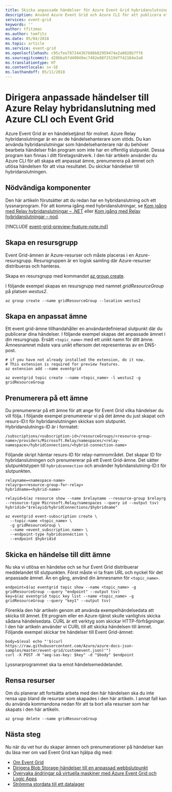 ```yaml
---
title: Skicka anpassade händelser för Azure Event Grid hybridanslutning | Microsoft Docs
description: Använd Azure Event Grid och Azure CLI för att publicera ett ämne och prenumerera på händelsen. En hybridanslutning används för slutpunkten.
services: event-grid
keywords: ''
author: tfitzmac
ms.author: tomfitz
ms.date: 05/04/2018
ms.topic: article
ms.service: event-grid
ms.openlocfilehash: c95cfee787244367688b82959474e2a8028b7ff6
ms.sourcegitcommit: d28bba5fd49049ec7492e88f2519d7f42184e3a8
ms.translationtype: HT
ms.contentlocale: sv-SE
ms.lasthandoff: 05/11/2018
---
```

# <a name="route-custom-events-to-azure-relay-hybrid-connections-with-azure-cli-and-event-grid"></a>Dirigera anpassade händelser till Azure Relay hybridanslutning med Azure CLI och Event Grid

Azure Event Grid är en händelsetjänst för molnet. Azure Relay hybridanslutningar är en av de händelsehanterare som stöds. Du kan använda hybridanslutningar som händelsehanterare när du behöver bearbeta händelser från program som inte har en offentlig slutpunkt. Dessa program kan finnas i ditt företagsnätverk. I den här artikeln använder du Azure CLI för att skapa ett anpassat ämne, prenumerera på ämnet och utlösa händelsen för att visa resultatet. Du skickar händelser till hybridanslutningen.

## <a name="prerequisites"></a>Nödvändiga komponenter

Den här artikeln förutsätter att du redan har en hybridanslutning och ett lyssnarprogram. För att komma igång med hybridanslutningar, se [Kom igång med Relay hybridanslutningar – .NET](../service-bus-relay/relay-hybrid-connections-dotnet-get-started.md) eller [Kom igång med Relay hybridanslutningar – nod](../service-bus-relay/relay-hybrid-connections-node-get-started.md).

[!INCLUDE [event-grid-preview-feature-note.md](../../includes/event-grid-preview-feature-note.md)]

## <a name="create-a-resource-group"></a>Skapa en resursgrupp

Event Grid-ämnen är Azure-resurser och måste placeras i en Azure-resursgrupp. Resursgruppen är en logisk samling där Azure-resurser distribueras och hanteras.

Skapa en resursgrupp med kommandot [az group create](/cli/azure/group#az_group_create). 

I följande exempel skapas en resursgrupp med namnet *gridResourceGroup* på platsen *westus2*.

```azurecli-interactive
az group create --name gridResourceGroup --location westus2
```

## <a name="create-a-custom-topic"></a>Skapa en anpassat ämne

Ett event grid-ämne tillhandahåller en användardefinierad slutpunkt där du publicerar dina händelser. I följande exempel skapas det anpassade ämnet i din resursgrupp. Ersätt `<topic_name>` med ett unikt namn för ditt ämne. Ämnesnamnet måste vara unikt eftersom det representeras av en DNS-post.

```azurecli-interactive
# if you have not already installed the extension, do it now.
# This extension is required for preview features.
az extension add --name eventgrid

az eventgrid topic create --name <topic_name> -l westus2 -g gridResourceGroup
```

## <a name="subscribe-to-a-topic"></a>Prenumerera på ett ämne

Du prenumererar på ett ämne för att ange för Event Grid vilka händelser du vill följa. I följande exempel prenumererar vi på det ämne du just skapat och resurs-ID:t för hybridanslutningen skickas som slutpunkt. Hybridanslutnings-ID är i formatet:

`/subscriptions/<subscription-id>/resourceGroups/<resource-group-name>/providers/Microsoft.Relay/namespaces/<relay-namespace>/hybridConnections/<hybrid-connection-name>`

Följande skript hämtar resurs-ID för relay-namnområdet. Det skapar ID för hybridanslutningen och prenumererar på ett Event Grid-ämne. Det sätter slutpunktstypen till `hybridconnection` och använder hybridanslutning-ID:t för slutpunkten.

```azurecli-interactive
relayname=<namespace-name>
relayrg=<resource-group-for-relay>
hybridname=<hybrid-name>

relayid=$(az resource show --name $relayname --resource-group $relayrg --resource-type Microsoft.Relay/namespaces --query id --output tsv)
hybridid="$relayid/hybridConnections/$hybridname"

az eventgrid event-subscription create \
  --topic-name <topic_name> \
  -g gridResourceGroup \
  --name <event_subscription_name> \
  --endpoint-type hybridconnection \
  --endpoint $hybridid
```

## <a name="send-an-event-to-your-topic"></a>Skicka en händelse till ditt ämne

Nu ska vi utlösa en händelse och se hur Event Grid distribuerar meddelandet till slutpunkten. Först måste vi ta fram URL och nyckel för det anpassade ämnet. Än en gång, använd din ämnesnamn för `<topic_name>`.

```azurecli-interactive
endpoint=$(az eventgrid topic show --name <topic_name> -g gridResourceGroup --query "endpoint" --output tsv)
key=$(az eventgrid topic key list --name <topic_name> -g gridResourceGroup --query "key1" --output tsv)
```

Förenkla den här artikeln genom att använda exempelhändelsedata att skicka till ämnet. Ett program eller en Azure-tjänst skulle vanligtvis skicka sådana händelsedata. CURL är ett verktyg som skickar HTTP-förfrågningar. I den här artikeln använder vi CURL till att skicka händelsen till ämnet.  Följande exempel skickar tre händelser till Event Grid-ämnet:

```azurecli-interactive
body=$(eval echo "'$(curl https://raw.githubusercontent.com/Azure/azure-docs-json-samples/master/event-grid/customevent.json)'")
curl -X POST -H "aeg-sas-key: $key" -d "$body" $endpoint
```

Lyssnarprogrammet ska ta emot händelsemeddelandet.

## <a name="clean-up-resources"></a>Rensa resurser
Om du planerar att fortsätta arbeta med den här händelsen ska du inte rensa upp bland de resurser som skapades i den här artikeln. I annat fall kan du använda kommandona nedan för att ta bort alla resurser som har skapats i den här artikeln.

```azurecli-interactive
az group delete --name gridResourceGroup
```

## <a name="next-steps"></a>Nästa steg

Nu när du vet hur du skapar ämnen och prenumerationer på händelser kan du läsa mer om vad Event Grid kan hjälpa dig med:

- [Om Event Grid](overview.md)
- [Dirigera Blob Storage-händelser till en anpassad webbslutpunkt](../storage/blobs/storage-blob-event-quickstart.md?toc=%2fazure%2fevent-grid%2ftoc.json)
- [Övervaka ändringar på virtuella maskiner med Azure Event Grid och Logic Apps](monitor-virtual-machine-changes-event-grid-logic-app.md)
- [Strömma stordata till ett datalager](event-grid-event-hubs-integration.md)
